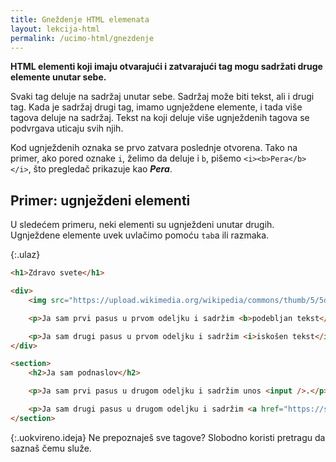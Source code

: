```yaml
---
title: Gneždenje HTML elemenata
layout: lekcija-html
permalink: /ucimo-html/gnezdenje
---
```


**HTML elementi koji imaju otvarajući i zatvarajući tag mogu sadržati druge elemente unutar sebe.**

Svaki tag deluje na sadržaj unutar sebe. Sadržaj može biti tekst, ali i drugi tag. Kada je sadržaj drugi tag, imamo ugnježdene elemente, i tada više tagova deluje na sadržaj. Tekst na koji deluje više ugnježdenih tagova se podvrgava uticaju svih njih.

Kod ugnježdenih oznaka se prvo zatvara poslednje otvorena. Tako na primer, ako pored oznake `i`, želimo da deluje i `b`, pišemo `<i><b>Pera</b></i>`, što pregledač prikazuje kao ***Pera***.

## Primer: ugnježdeni elementi

U sledećem primeru, neki elementi su ugnježdeni unutar drugih. Ugnježdene elemente uvek uvlačimo pomoću `tab`a ili razmaka.

{:.ulaz}
```html
<h1>Zdravo svete</h1>

<div>
	<img src="https://upload.wikimedia.org/wikipedia/commons/thumb/5/5d/Gibson-sg.svg/48px-Gibson-sg.svg.png" alt="gitara" />

    <p>Ja sam prvi pasus u prvom odeljku i sadržim <b>podebljan tekst</b>.</p>

    <p>Ja sam drugi pasus u prvom odeljku i sadržim <i>iskošen tekst</i>.</p>
</div>

<section>
    <h2>Ja sam podnaslov</h2>

    <p>Ja sam prvi pasus u drugom odeljku i sadržim unos <input />.</p>

    <p>Ja sam drugi pasus u drugom odeljku i sadržim <a href="https://sh.wikipedia.org">link ka Wikipediji</a>.</p>
</section>
```

{:.uokvireno.ideja}
Ne prepoznaješ sve tagove? Slobodno koristi pretragu da saznaš čemu služe.
